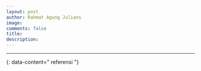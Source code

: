 ```yaml
---
layout: post
author: Rahmat Agung Julians
image: 
comments: false
title: 
description: 
---
```






---
{: data-content=" referensi "}
<a href=""></a>